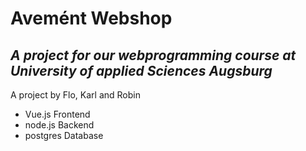 # Avemént Webshop
## _A project for our webprogramming course at University of applied Sciences Augsburg_

A project by Flo, Karl and Robin

- Vue.js Frontend
- node.js Backend
- postgres Database
